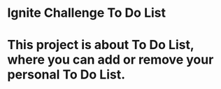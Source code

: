 # Ignite Challenge To Do List

# This project is about To Do List, where you can add or remove your personal To Do List.

